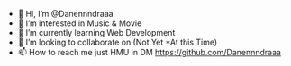 - 👋 Hi, I’m @Danennndraaa
- 👀 I’m interested in Music & Movie
- 🌱 I’m currently learning Web Development
- 💞️ I’m looking to collaborate on (Not Yet *At this Time)
- 📫 How to reach me just HMU in DM
https://github.com/Danennndraaa
